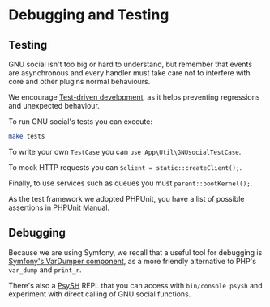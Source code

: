 Debugging and Testing
=====================

Testing
-------

GNU social isn't too big or hard to understand, but remember that
events are asynchronous and every handler must take care not to
interfere with core and other plugins normal behaviours.

We encourage [Test-driven development](https://en.wikipedia.org/wiki/Test-driven_development),
as it helps preventing regressions and unexpected behaviour.

To run GNU social's tests you can execute:

```sh
make tests
```

To write your own `TestCase` you can `use App\Util\GNUsocialTestCase`.

To mock HTTP requests you can `$client = static::createClient();`.

Finally, to use services such as queues you must `parent::bootKernel();`.

As the test framework we adopted PHPUnit, you have a list of possible assertions
in [PHPUnit Manual](https://phpunit.readthedocs.io/en/9.5/).

Debugging
---------

Because we are using Symfony, we recall that a useful tool for debugging
is [Symfony's VarDumper component](https://symfony.com/doc/current/components/var_dumper.html),
as a more friendly alternative to PHP's `var_dump` and `print_r`.

There's also a [PsySH](https://psysh.org/) REPL that you can access
with `bin/console psysh` and experiment with direct calling of GNU social functions.